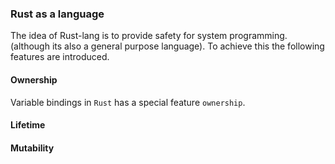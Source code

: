 ### Rust as a language

The idea of Rust-lang is to provide safety for system programming.(although its also
a general purpose language). To achieve this the following features are introduced.

#### Ownership

Variable bindings in `Rust` has a special feature `ownership`. 

#### Lifetime

#### Mutability

